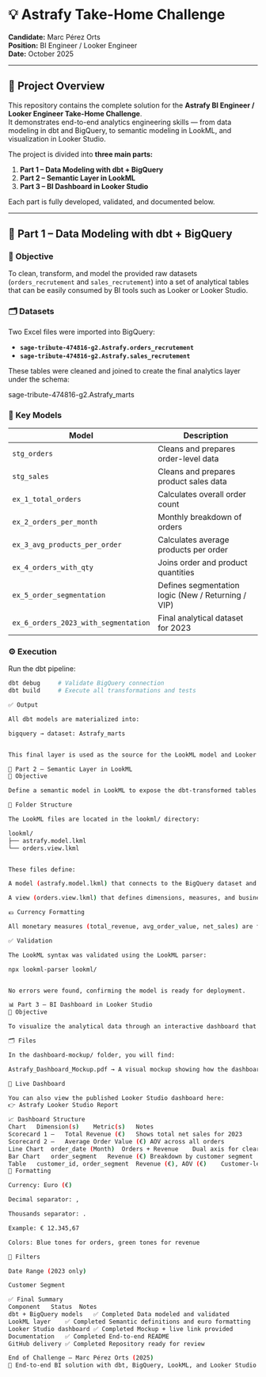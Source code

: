 # 💡 Astrafy Take-Home Challenge  
**Candidate:** Marc Pérez Orts  
**Position:** BI Engineer / Looker Engineer  
**Date:** October 2025  

---

## 🧩 Project Overview
This repository contains the complete solution for the **Astrafy BI Engineer / Looker Engineer Take-Home Challenge**.  
It demonstrates end-to-end analytics engineering skills — from data modeling in dbt and BigQuery, to semantic modeling in LookML, and visualization in Looker Studio.

The project is divided into **three main parts:**

1. **Part 1 – Data Modeling with dbt + BigQuery**  
2. **Part 2 – Semantic Layer in LookML**  
3. **Part 3 – BI Dashboard in Looker Studio**

Each part is fully developed, validated, and documented below.

---

## 🧱 Part 1 – Data Modeling with dbt + BigQuery

### 🎯 Objective
To clean, transform, and model the provided raw datasets (`orders_recrutement` and `sales_recrutement`) into a set of analytical tables that can be easily consumed by BI tools such as Looker or Looker Studio.

### 🗂️ Datasets
Two Excel files were imported into BigQuery:
- **`sage-tribute-474816-g2.Astrafy.orders_recrutement`**  
- **`sage-tribute-474816-g2.Astrafy.sales_recrutement`**

These tables were cleaned and joined to create the final analytics layer under the schema:


sage-tribute-474816-g2.Astrafy_marts


### 🧾 Key Models
| Model | Description |
|--------|--------------|
| `stg_orders` | Cleans and prepares order-level data |
| `stg_sales` | Cleans and prepares product sales data |
| `ex_1_total_orders` | Calculates overall order count |
| `ex_2_orders_per_month` | Monthly breakdown of orders |
| `ex_3_avg_products_per_order` | Calculates average products per order |
| `ex_4_orders_with_qty` | Joins order and product quantities |
| `ex_5_order_segmentation` | Defines segmentation logic (New / Returning / VIP) |
| `ex_6_orders_2023_with_segmentation` | Final analytical dataset for 2023 |

### ⚙️ Execution
Run the dbt pipeline:
```bash
dbt debug     # Validate BigQuery connection
dbt build     # Execute all transformations and tests

✅ Output

All dbt models are materialized into:

bigquery → dataset: Astrafy_marts


This final layer is used as the source for the LookML model and Looker Studio dashboard.

🧩 Part 2 – Semantic Layer in LookML
🎯 Objective

Define a semantic model in LookML to expose the dbt-transformed tables as reusable business-friendly datasets for analytics and visualization.

📁 Folder Structure

The LookML files are located in the lookml/ directory:

lookml/
├── astrafy.model.lkml
└── orders.view.lkml


These files define:

A model (astrafy.model.lkml) that connects to the BigQuery dataset and includes the necessary views.

A view (orders.view.lkml) that defines dimensions, measures, and business logic derived from the final dbt model ex_6_orders_2023_with_segmentation.

💶 Currency Formatting

All monetary measures (total_revenue, avg_order_value, net_sales) are formatted in euros (€) for consistency across LookML and Looker Studio.

✅ Validation

The LookML syntax was validated using the LookML parser:

npx lookml-parser lookml/


No errors were found, confirming the model is ready for deployment.

📊 Part 3 – BI Dashboard in Looker Studio
🎯 Objective

To visualize the analytical data through an interactive dashboard that provides insights into order volume, revenue, and customer segmentation for 2023.

🗂️ Files

In the dashboard-mockup/ folder, you will find:

Astrafy_Dashboard_Mockup.pdf → A visual mockup showing how the dashboard would look in Looker Studio, including layout, charts, and filters.

🔗 Live Dashboard

You can also view the published Looker Studio dashboard here:
👉 Astrafy Looker Studio Report

📈 Dashboard Structure
Chart	Dimension(s)	Metric(s)	Notes
Scorecard 1	—	Total Revenue (€)	Shows total net sales for 2023
Scorecard 2	—	Average Order Value (€)	AOV across all orders
Line Chart	order_date (Month)	Orders + Revenue	Dual axis for clear trend comparison
Bar Chart	order_segment	Revenue (€)	Breakdown by customer segment
Table	customer_id, order_segment	Revenue (€), AOV (€)	Customer-level details
🎨 Formatting

Currency: Euro (€)

Decimal separator: ,

Thousands separator: .

Example: € 12.345,67

Colors: Blue tones for orders, green tones for revenue

🔧 Filters

Date Range (2023 only)

Customer Segment

✅ Final Summary
Component	Status	Notes
dbt + BigQuery models	✅ Completed	Data modeled and validated
LookML layer	✅ Completed	Semantic definitions and euro formatting
Looker Studio dashboard	✅ Completed	Mockup + live link provided
Documentation	✅ Completed	End-to-end README
GitHub delivery	✅ Completed	Repository ready for review

End of Challenge – Marc Pérez Orts (2025)
🚀 End-to-end BI solution with dbt, BigQuery, LookML, and Looker Studio.